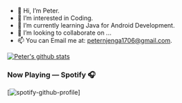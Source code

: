 - 👋 Hi, I’m Peter.
- 👀 I’m interested in Coding.
- 🌱 I’m currently learning Java for Android Development.
- 💞️ I’m looking to collaborate on ...
- 📫 You can Email me at: peternjenga1706@gmail.com.

<!---
han254/han254 is a ✨ special ✨ repository because its `README.md` (this file) appears on your GitHub profile.
You can click the Preview link to take a look at your changes.
--->
[![Peter's github stats](https://github-readme-stats.vercel.app/api?username=han254)](https://github.com/han254/github-readme-stats)
### Now Playing — Spotify 🎧
[![spotify-github-profile](https://spotify-github-profile.vercel.app/api/view?uid=31iwd54hrozctmbw4bscc2at7xse&cover_image=true&theme=default)]
